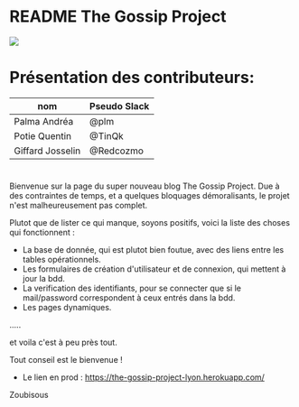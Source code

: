 # README The Gossip Project


<img src="https://upload.wikimedia.org/wikipedia/commons/6/62/Ruby_On_Rails_Logo.svg" align="center" />



# Présentation des contributeurs:
nom             | Pseudo Slack
 ------------   | -------------
Palma Andréa    | @plm
Potie Quentin   | @TinQk
Giffard Josselin| @Redcozmo


#



Bienvenue sur la page du super nouveau blog The Gossip Project. Due à des contraintes de temps, et a quelques bloquages démoralisants, le projet n'est malheureusement pas complet.

Plutot que de lister ce qui manque, soyons positifs, voici la liste des choses qui fonctionnent :
* La base de donnée, qui est plutot bien foutue, avec des liens entre les tables opérationnels.
* Les formulaires de création d'utilisateur et de connexion, qui mettent à jour la bdd.
* La verification des identifiants, pour se connecter que si le mail/password correspondent à ceux entrés dans la bdd.
* Les pages dynamiques.

.....

et voila c'est à peu près tout.

Tout conseil est le bienvenue ! 


* Le lien en prod :
https://the-gossip-project-lyon.herokuapp.com/


Zoubisous
